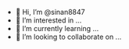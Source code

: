 - 👋 Hi, I’m @sinan8847
- 👀 I’m interested in ...
- 🌱 I’m currently learning ...
- 💞️ I’m looking to collaborate on ...

<!---
sinan8847/sinan8847 is a ✨ special ✨ repository because its `README.md` (this file) appears on your GitHub profile.
You can click the Preview link to take a look at your changes.
--->

